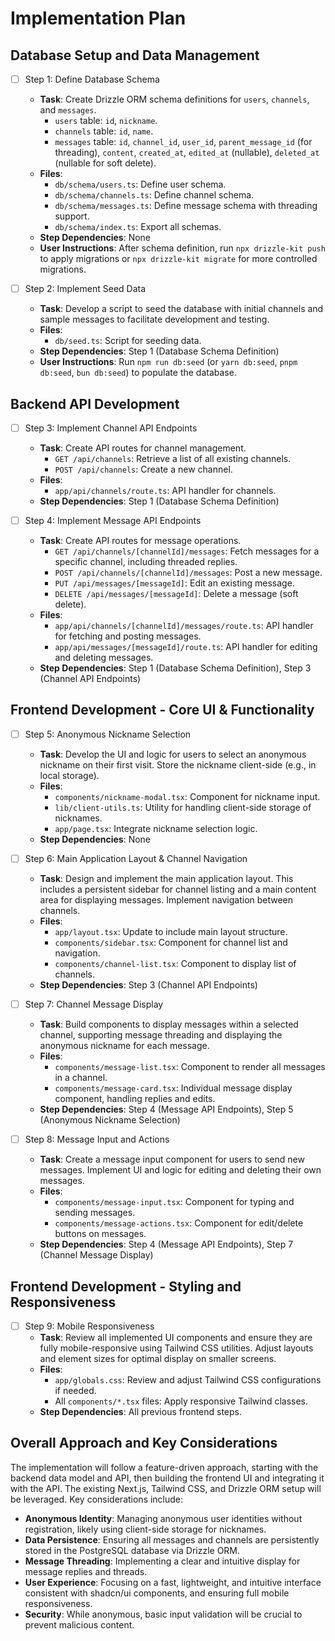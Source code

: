 # Implementation Plan

## Database Setup and Data Management
- [ ] Step 1: Define Database Schema
  - **Task**: Create Drizzle ORM schema definitions for `users`, `channels`, and `messages`.
    - `users` table: `id`, `nickname`.
    - `channels` table: `id`, `name`.
    - `messages` table: `id`, `channel_id`, `user_id`, `parent_message_id` (for threading), `content`, `created_at`, `edited_at` (nullable), `deleted_at` (nullable for soft delete).
  - **Files**:
    - `db/schema/users.ts`: Define user schema.
    - `db/schema/channels.ts`: Define channel schema.
    - `db/schema/messages.ts`: Define message schema with threading support.
    - `db/schema/index.ts`: Export all schemas.
  - **Step Dependencies**: None
  - **User Instructions**: After schema definition, run `npx drizzle-kit push` to apply migrations or `npx drizzle-kit migrate` for more controlled migrations.

- [ ] Step 2: Implement Seed Data
  - **Task**: Develop a script to seed the database with initial channels and sample messages to facilitate development and testing.
  - **Files**:
    - `db/seed.ts`: Script for seeding data.
  - **Step Dependencies**: Step 1 (Database Schema Definition)
  - **User Instructions**: Run `npm run db:seed` (or `yarn db:seed`, `pnpm db:seed`, `bun db:seed`) to populate the database.

## Backend API Development
- [ ] Step 3: Implement Channel API Endpoints
  - **Task**: Create API routes for channel management.
    - `GET /api/channels`: Retrieve a list of all existing channels.
    - `POST /api/channels`: Create a new channel.
  - **Files**:
    - `app/api/channels/route.ts`: API handler for channels.
  - **Step Dependencies**: Step 1 (Database Schema Definition)

- [ ] Step 4: Implement Message API Endpoints
  - **Task**: Create API routes for message operations.
    - `GET /api/channels/[channelId]/messages`: Fetch messages for a specific channel, including threaded replies.
    - `POST /api/channels/[channelId]/messages`: Post a new message.
    - `PUT /api/messages/[messageId]`: Edit an existing message.
    - `DELETE /api/messages/[messageId]`: Delete a message (soft delete).
  - **Files**:
    - `app/api/channels/[channelId]/messages/route.ts`: API handler for fetching and posting messages.
    - `app/api/messages/[messageId]/route.ts`: API handler for editing and deleting messages.
  - **Step Dependencies**: Step 1 (Database Schema Definition), Step 3 (Channel API Endpoints)

## Frontend Development - Core UI & Functionality
- [ ] Step 5: Anonymous Nickname Selection
  - **Task**: Develop the UI and logic for users to select an anonymous nickname on their first visit. Store the nickname client-side (e.g., in local storage).
  - **Files**:
    - `components/nickname-modal.tsx`: Component for nickname input.
    - `lib/client-utils.ts`: Utility for handling client-side storage of nicknames.
    - `app/page.tsx`: Integrate nickname selection logic.
  - **Step Dependencies**: None

- [ ] Step 6: Main Application Layout & Channel Navigation
  - **Task**: Design and implement the main application layout. This includes a persistent sidebar for channel listing and a main content area for displaying messages. Implement navigation between channels.
  - **Files**:
    - `app/layout.tsx`: Update to include main layout structure.
    - `components/sidebar.tsx`: Component for channel list and navigation.
    - `components/channel-list.tsx`: Component to display list of channels.
  - **Step Dependencies**: Step 3 (Channel API Endpoints)

- [ ] Step 7: Channel Message Display
  - **Task**: Build components to display messages within a selected channel, supporting message threading and displaying the anonymous nickname for each message.
  - **Files**:
    - `components/message-list.tsx`: Component to render all messages in a channel.
    - `components/message-card.tsx`: Individual message display component, handling replies and edits.
  - **Step Dependencies**: Step 4 (Message API Endpoints), Step 5 (Anonymous Nickname Selection)

- [ ] Step 8: Message Input and Actions
  - **Task**: Create a message input component for users to send new messages. Implement UI and logic for editing and deleting their own messages.
  - **Files**:
    - `components/message-input.tsx`: Component for typing and sending messages.
    - `components/message-actions.tsx`: Component for edit/delete buttons on messages.
  - **Step Dependencies**: Step 4 (Message API Endpoints), Step 7 (Channel Message Display)

## Frontend Development - Styling and Responsiveness
- [ ] Step 9: Mobile Responsiveness
  - **Task**: Review all implemented UI components and ensure they are fully mobile-responsive using Tailwind CSS utilities. Adjust layouts and element sizes for optimal display on smaller screens.
  - **Files**:
    - `app/globals.css`: Review and adjust Tailwind CSS configurations if needed.
    - All `components/*.tsx` files: Apply responsive Tailwind classes.
  - **Step Dependencies**: All previous frontend steps.

## Overall Approach and Key Considerations

The implementation will follow a feature-driven approach, starting with the backend data model and API, then building the frontend UI and integrating it with the API. The existing Next.js, Tailwind CSS, and Drizzle ORM setup will be leveraged. Key considerations include:

* **Anonymous Identity**: Managing anonymous user identities without registration, likely using client-side storage for nicknames.
* **Data Persistence**: Ensuring all messages and channels are persistently stored in the PostgreSQL database via Drizzle ORM.
* **Message Threading**: Implementing a clear and intuitive display for message replies and threads.
* **User Experience**: Focusing on a fast, lightweight, and intuitive interface consistent with shadcn/ui components, and ensuring full mobile responsiveness.
* **Security**: While anonymous, basic input validation will be crucial to prevent malicious content.